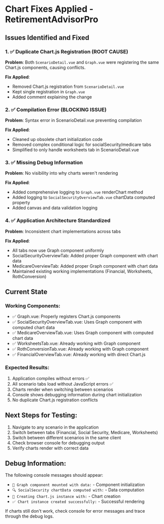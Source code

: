 # Chart Fixes Applied - RetirementAdvisorPro

## Issues Identified and Fixed

### 1. ✅ Duplicate Chart.js Registration (ROOT CAUSE)
**Problem**: Both `ScenarioDetail.vue` and `Graph.vue` were registering the same Chart.js components, causing conflicts.

**Fix Applied**:
- Removed Chart.js registration from `ScenarioDetail.vue`
- Kept single registration in `Graph.vue`
- Added comment explaining the change

### 2. ✅ Compilation Error (BLOCKING ISSUE)
**Problem**: Syntax error in ScenarioDetail.vue preventing compilation

**Fix Applied**:
- Cleaned up obsolete chart initialization code
- Removed complex conditional logic for socialSecurity/medicare tabs
- Simplified to only handle worksheets tab in ScenarioDetail.vue

### 3. ✅ Missing Debug Information
**Problem**: No visibility into why charts weren't rendering

**Fix Applied**:
- Added comprehensive logging to `Graph.vue` renderChart method
- Added logging to `SocialSecurityOverviewTab.vue` chartData computed property
- Added canvas and data validation logging

### 4. ✅ Application Architecture Standardized
**Problem**: Inconsistent chart implementations across tabs

**Fix Applied**:
- All tabs now use Graph component uniformly
- SocialSecurityOverviewTab: Added proper Graph component with chart data
- MedicareOverviewTab: Added proper Graph component with chart data
- Maintained existing working implementations (Financial, Worksheets, RothConversion)

## Current State

### Working Components:
- ✅ Graph.vue: Properly registers Chart.js components
- ✅ SocialSecurityOverviewTab.vue: Uses Graph component with computed chart data
- ✅ MedicareOverviewTab.vue: Uses Graph component with computed chart data
- ✅ WorksheetsTab.vue: Already working with Graph component
- ✅ RothConversionTab.vue: Already working with Graph component
- ✅ FinancialOverviewTab.vue: Already working with direct Chart.js

### Expected Results:
1. Application compiles without errors ✅
2. All scenario tabs load without JavaScript errors ✅
3. Charts render when switching between scenarios
4. Console shows debugging information during chart initialization
5. No duplicate Chart.js registration conflicts

## Next Steps for Testing:
1. Navigate to any scenario in the application
2. Switch between tabs (Financial, Social Security, Medicare, Worksheets)
3. Switch between different scenarios in the same client
4. Check browser console for debugging output
5. Verify charts render with correct data

## Debug Information:
The following console messages should appear:
- `🔧 Graph component mounted with data:` - Component initialization
- `🔍 SocialSecurity chartData computed with:` - Data computation
- `🚀 Creating Chart.js instance with:` - Chart creation
- `✅ Chart instance created successfully:` - Successful rendering

If charts still don't work, check console for error messages and trace through the debug logs.